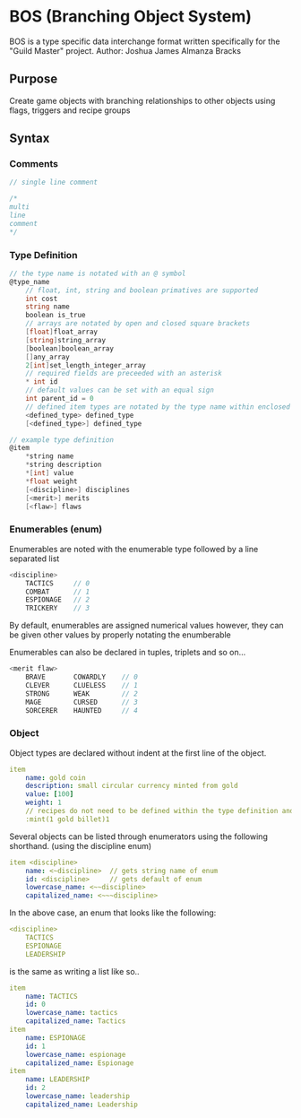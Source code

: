 # BOS (Branching Object System)
BOS is a type specific data interchange format written specifically for the "Guild Master" project.
Author: Joshua James Almanza Bracks

## Purpose
Create game objects with branching relationships to other objects using flags, triggers and recipe groups

## Syntax

### Comments

```js
// single line comment

/* 
multi
line
comment
*/
```

### Type Definition
```c#
// the type name is notated with an @ symbol
@type_name
    // float, int, string and boolean primatives are supported
    int cost
    string name
    boolean is_true
    // arrays are notated by open and closed square brackets  
    [float]float_array
    [string]string_array
    [boolean]boolean_array
    []any_array
    2[int]set_length_integer_array
    // required fields are preceeded with an asterisk
    * int id
    // default values can be set with an equal sign
    int parent_id = 0
    // defined item types are notated by the type name within enclosed angle brackets
    <defined_type> defined_type
    [<defined_type>] defined_type
```

```c
// example type definition
@item
    *string name
    *string description
    *[int] value
    *float weight
    [<discipline>] disciplines
    [<merit>] merits
    [<flaw>] flaws
```

### Enumerables (enum)
Enumerables are noted with the enumerable type followed by a line separated list

```js
<discipline>
    TACTICS     // 0
	COMBAT      // 1
	ESPIONAGE   // 2
	TRICKERY    // 3
```
By default, enumerables are assigned numerical values
however, they can be given other values by properly notating the enumberable

Enumerables can also be declared in tuples, triplets and so on...

```js
<merit flaw>
    BRAVE       COWARDLY    // 0
    CLEVER      CLUELESS    // 1
    STRONG      WEAK        // 2
    MAGE        CURSED      // 3
    SORCERER    HAUNTED     // 4

```

### Object
Object types are declared without indent at the first line of the object.


```yaml
item
    name: gold coin
    description: small circular currency minted from gold
    value: [100]
    weight: 1
    // recipes do not need to be defined within the type definition and are notated with a colon, followed by the workshop type
    :mint(1 gold billet)1
```

Several objects can be listed through enumerators using the following shorthand.  (using the discipline enum)

```yaml
item <discipline>
    name: <~discipline>  // gets string name of enum
    id: <discipline>     // gets default of enum
    lowercase_name: <~~discipline>
    capitalized_name: <~~~discipline>
```

In the above case, an enum that looks like the following:
```yaml
<discipline>
    TACTICS
    ESPIONAGE
    LEADERSHIP
```
is the same as writing a list like so..

```yaml
item
    name: TACTICS
    id: 0
    lowercase_name: tactics
    capitalized_name: Tactics
item
    name: ESPIONAGE
    id: 1
    lowercase_name: espionage
    capitalized_name: Espionage
item
    name: LEADERSHIP
    id: 2
    lowercase_name: leadership
    capitalized_name: Leadership
```
